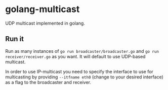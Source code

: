 # golang-multicast

UDP multicast implemented in golang.

## Run it

Run as many instances of `go run broadcaster/broadcaster.go` and `go run receiver/receiver.go` as you want. It will default to use UDP-based multicast.

In order to use IP-multicast you need to specify the interface to use for multicasting by providing `--itfname eth0` (change to your desired interface) as a flag to the broadcaster and receiver.